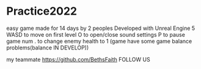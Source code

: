 # Practice2022
easy game made for 14 days by 2 peoples
Developed with Unreal Engine 5
WASD to move on first level 
O to open/close sound settings
P to pause game
num . to change enemy health to 1 (game have some game balance problems(balance IN DEVELOP))

my teammate https://github.com/BethsFaith FOLLOW US
